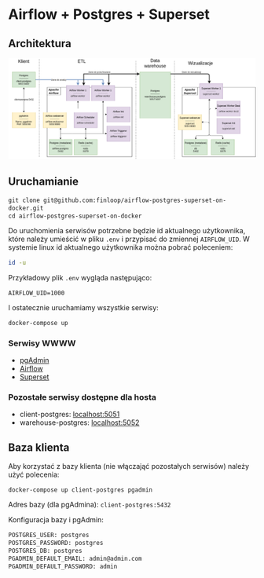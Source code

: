 # Airflow + Postgres + Superset

## Architektura

![](docs/Architecture.png)

## Uruchamianie

```
git clone git@github.com:finloop/airflow-postgres-superset-on-docker.git
cd airflow-postgres-superset-on-docker
```

Do uruchomienia serwisów potrzebne będzie id aktualnego użytkownika, które należy umieścić 
w pliku `.env` i przypisać do zmiennej `AIRFLOW_UID`. W systemie linux id aktualnego użytkownika
można pobrać poleceniem:
```sh
id -u
```
Przykładowy plik `.env` wygląda następująco:
```text
AIRFLOW_UID=1000
```

I ostatecznie uruchamiamy wszystkie serwisy:
```sh
docker-compose up
```
### Serwisy WWWW

- [pgAdmin](http://localhost:5050)
- [Airflow](http://localhost:5053)
- [Superset](http://localhost:5054)

### Pozostałe serwisy dostępne dla hosta
- client-postgres: [localhost:5051]([localhost:5051])
- warehouse-postgres: [localhost:5052]([localhost:5052])
## Baza klienta
Aby korzystać z bazy klienta (nie włączająć pozostałych serwisów) należy użyć polecenia:
```
docker-compose up client-postgres pgadmin
```

Adres bazy (dla pgAdmina): `client-postgres:5432`

Konfiguracja bazy i pgAdmin:
``` text
POSTGRES_USER: postgres
POSTGRES_PASSWORD: postgres
POSTGRES_DB: postgres
PGADMIN_DEFAULT_EMAIL: admin@admin.com
PGADMIN_DEFAULT_PASSWORD: admin
```